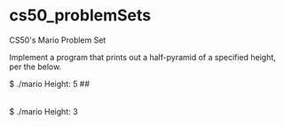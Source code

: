 # cs50_problemSets
CS50's Mario Problem Set


Implement a program that prints out a half-pyramid of a specified height, per the below.

$ ./mario
Height: 5
    ##
   ###
  ####
 #####
######

$ ./mario
Height: 3
  ##
 ###
####
